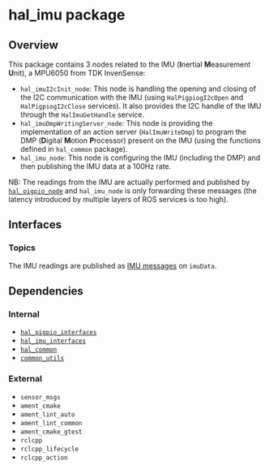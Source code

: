 # hal_imu package

## Overview

This package contains 3 nodes related to the IMU (**I**nertial **M**easurement **U**nit), a MPU6050 from TDK InvenSense:
- `hal_imuI2cInit_node`: This node is handling the opening and closing of the I2C communication with the IMU (using `HalPigpiogI2cOpen` and `HalPigpiogI2cClose` services). It also provides the I2C handle of the IMU through the `HalImuGetHandle` service.
- `hal_imuDmpWritingServer_node`: This node is providing the implementation of an action server (`HalImuWriteDmp`) to program the DMP (**D**igital **M**otion **P**rocessor) present on the IMU (using the functions defined in `hal_common` package).
- `hal_imu_node`: This node is configuring the IMU (including the DMP) and then publishing the IMU data at a 100Hz rate. 

NB: The readings from the IMU are actually performed and published by [`hal_pigpio_node`](../hal_pigpio/README.md) and `hal_imu_node` is only forwarding these messages (the latency introduced by multiple layers of ROS services is too high).

## Interfaces

### Topics

The IMU readings are published as [IMU messages](https://github.com/ros2/common_interfaces/blob/humble/sensor_msgs/msg/Imu.msg) on `imuData`.

## Dependencies

### Internal

- [`hal_pigpio_interfaces`](../hal_pigpio_interfaces/README.md)
- [`hal_imu_interfaces`](../hal_imu_interfaces/README.md)
- [`hal_common`](../hal_common/README.md)
- [`common_utils`](../../utils/common_utils/README.md)

### External

- `sensor_msgs`
- `ament_cmake`
- `ament_lint_auto`
- `ament_lint_common`
- `ament_cmake_gtest`
- `rclcpp`
- `rclcpp_lifecycle`
- `rclcpp_action`
